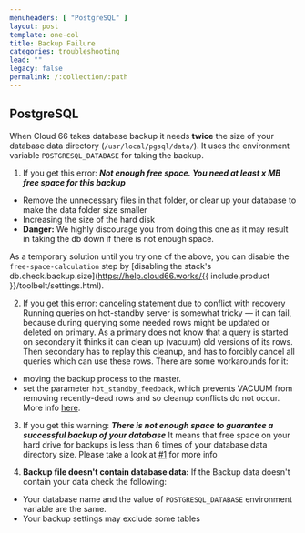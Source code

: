 ```yaml
---
menuheaders: [ "PostgreSQL" ]
layout: post
template: one-col
title: Backup Failure
categories: troubleshooting
lead: ""
legacy: false
permalink: /:collection/:path
---
```





## PostgreSQL



When Cloud 66 takes database backup it needs **twice** the size of your database data directory (`/usr/local/pgsql/data/`). It uses the environment variable `POSTGRESQL_DATABASE` for taking the backup.

1. <a name="1"></a>If you get this error: ***Not enough free space. You need at least x MB free space for this backup***
  - Remove the unnecessary files in that folder, or clear up your database to make the data folder size smaller
  - Increasing the size of the hard disk
  - **Danger:** We highly discourage you from doing this one as it may result in taking the db down if there is not enough space. 
  
  As a temporary solution until you try one of the above, you can disable the `free-space-calculation` step by [disabling the stack's db.check.backup.size](https://help.cloud66.works/{{ include.product }}/toolbelt/settings.html).

2. If you get this error: canceling statement due to conflict with recovery 
  Running queries on hot-standby server is somewhat tricky — it can fail, because during querying some needed rows might be updated or deleted on primary. As a primary does not know that a query is started on secondary it thinks it can clean up (vacuum) old versions of its rows. Then secondary has to replay this cleanup, and has to forcibly cancel all queries which can use these rows. There are some workarounds for it:
  - moving the backup process to the master.
  - set the parameter `hot_standby_feedback`, which prevents VACUUM from removing recently-dead rows and so cleanup conflicts do not occur. More info [here](https://www.postgresql.org/docs/current/static/hot-standby.html#HOT-STANDBY-CONFLICT).
3. If you get this warning: ***There is not enough space to guarantee a successful backup of your database***
  It means that free space on your hard drive for backups is less than 6 times of your database data directory size.
  Please take a look at [#1](#1) for more info

4. **Backup file doesn't contain database data:**
  If the Backup data doesn't contain your data check the following:

  - Your database name and the value of `POSTGRESQL_DATABASE` environment variable are the same.
  - Your backup settings may exclude some tables

